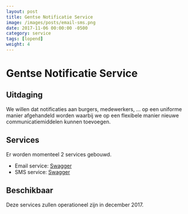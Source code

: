```yaml
---
layout: post
title: Gentse Notificatie Service
image: /images/posts/email-sms.png
date: 2017-11-06 00:00:00 -0500
category: service
tags: [lopend]
weight: 4
---
```



# Gentse Notificatie Service

## Uitdaging 
We willen dat notificaties aan burgers, medewerkers, ... op een uniforme manier afgehandeld worden waarbij we op een flexibele manier nieuwe communicatiemiddelen kunnen toevoegen.

## Services

Er worden momenteel 2 services gebouwd.

* Email service: [Swagger](https://swaggerhub.com/apis/Digipolis/email-service/1.0.0)
* SMS service: [Swagger](https://swaggerhub.com/apis/Digipolis/sms-service/1.0.0)

## Beschikbaar

Deze services zullen operationeel zijn in december 2017.
 
